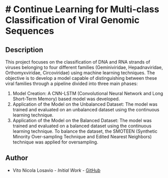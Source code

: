 # # Continue Learning for Multi-class Classification of Viral Genomic Sequences

## Description

This project focuses on the classification of DNA and RNA strands of viruses belonging to four different families (Geminiviridae, Hepadnaviridae, Orthomyxviridae, Circoviridae) using machine learning techniques. The objective is to develop a model capable of distinguishing between these viral families through a pipeline divided into three main phases:

1. Model Creation: A CNN-LSTM (Convolutional Neural Network and Long Short-Term Memory) based model was developed.
2. Application of the Model on the Unbalanced Dataset: The model was trained and evaluated on an unbalanced dataset using the continuous learning technique.
3. Application of the Model on the Balanced Dataset: The model was trained and evaluated on a balanced dataset using the continuous learning technique. To balance the dataset, the SMOTEEN (Synthetic Minority Over-sampling Technique and Edited Nearest Neighbors) technique was applied for oversampling.

## Author

- Vito Nicola Losavio - *Initial Work* - [GitHub](https://github.com/VitoNicolaLosavio)